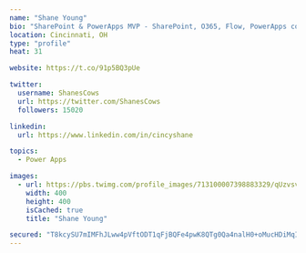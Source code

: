 ```yaml
---
name: "Shane Young"
bio: "SharePoint & PowerApps MVP - SharePoint, O365, Flow, PowerApps consulting? @PowerApps911 | Pure Snark? You found it."
location: Cincinnati, OH
type: "profile"
heat: 31

website: https://t.co/91p5BQ3pUe

twitter:
  username: ShanesCows
  url: https://twitter.com/ShanesCows
  followers: 15020

linkedin:
  url: https://www.linkedin.com/in/cincyshane

topics:
  - Power Apps

images:
  - url: https://pbs.twimg.com/profile_images/713100007398883329/qUzvsvQ3_400x400.jpg
    width: 400
    height: 400
    isCached: true
    title: "Shane Young"

secured: "T8kcySU7mIMFhJLww4pVftODT1qFjBQFe4pwK8QTg0Qa4nalH0+oMucHDiMqI2v7nRJFjXre8zCe7poi3LsyqYatpKEGrqKVQrfDiJEIoeGTbif3jyVpU0x4KXQHBTQMh8IsaltqK0BRnunrLvDypEYnPf8I5C1sgUNOl4S1yEZ+c5aVUzLUQpvP8w+Dz3tmeFfim7MGhfn/sY7GMT04I20H66KM+nTVftXuH80nkqAkO3Jcok1bhlNPgusqfgMOhbwr4Q0U4QG+Wf2MQSaWzgwqE4BrF3V/xfv3aiNHCFv5yUnoYssjXzj384859HJKxxenGMF9NKVRLO/JznK9b2fPmPte6NISCML1Ti2E9+DB6NBQy0SeC5k/EOMFtpdi+I7zge3PsIxHY+MazFl8RGm8A6bcqHDd6FUxWaRpZLY=;jy8npFxb5rZe42zC3100jw=="
---
```



